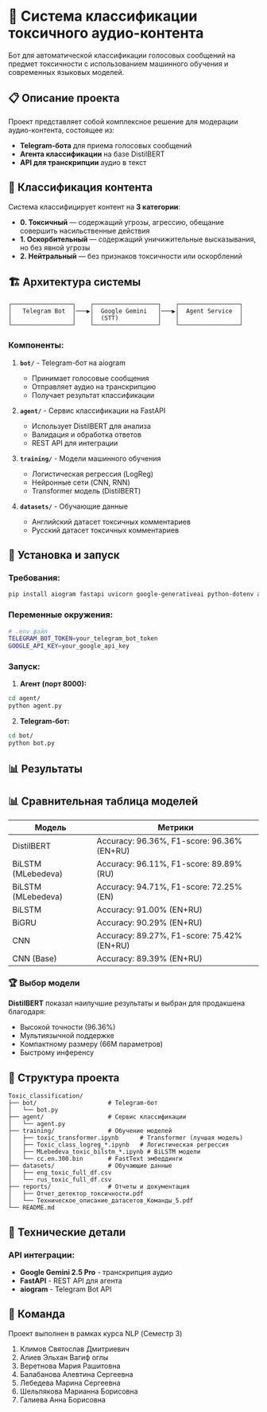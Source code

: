 # 🤖 Система классификации токсичного аудио-контента

Бот для автоматической классификации голосовых сообщений на предмет токсичности с использованием машинного обучения и современных языковых моделей.

## 📋 Описание проекта

Проект представляет собой комплексное решение для модерации аудио-контента, состоящее из:
- **Telegram-бота** для приема голосовых сообщений
- **Агента классификации** на базе DistilBERT
- **API для транскрипции** аудио в текст

## 🎯 Классификация контента

Система классифицирует контент на **3 категории**:
- **0. Токсичный** — содержащий угрозы, агрессию, обещание совершить насильственные действия
- **1. Оскорбительный** — содержащий уничижительные высказывания, но без явной угрозы  
- **2. Нейтральный** — без признаков токсичности или оскорблений

## 🏗️ Архитектура системы

```
┌─────────────────┐    ┌──────────────────┐    ┌─────────────────┐
│   Telegram Bot  │───▶│  Google Gemini   │───▶│  Agent Service  │
│                 │    │  (STT)           │    │                 │
└─────────────────┘    └──────────────────┘    └─────────────────┘
```

### Компоненты:

1. **`bot/`** - Telegram-бот на aiogram
   - Принимает голосовые сообщения
   - Отправляет аудио на транскрипцию
   - Получает результат классификации

2. **`agent/`** - Сервис классификации на FastAPI
   - Использует DistilBERT для анализа
   - Валидация и обработка ответов
   - REST API для интеграции

3. **`training/`** - Модели машинного обучения
   - Логистическая регрессия (LogReg)
   - Нейронные сети (CNN, RNN)
   - Transformer модель (DistilBERT)

4. **`datasets/`** - Обучающие данные
   - Английский датасет токсичных комментариев
   - Русский датасет токсичных комментариев


## 🚀 Установка и запуск

### Требования:
```bash
pip install aiogram fastapi uvicorn google-generativeai python-dotenv aiohttp
```

### Переменные окружения:
```bash
# .env файл
TELEGRAM_BOT_TOKEN=your_telegram_bot_token
GOOGLE_API_KEY=your_google_api_key
```

### Запуск:

1. **Агент (порт 8000):**
```bash
cd agent/
python agent.py
```

2. **Telegram-бот:**
```bash
cd bot/
python bot.py
```

## 📊 Результаты

## 📊 Сравнительная таблица моделей

| Модель              | Метрики                                         |
|---------------------|-------------------------------------------------|
| DistilBERT          | Accuracy: 96.36%, F1-score: 96.36% (EN+RU)      |
| BiLSTM (MLebedeva)  | Accuracy: 96.11%, F1-score: 89.89% (RU)         |
| BiLSTM (MLebedeva)  | Accuracy: 94.71%, F1-score: 72.25% (EN)         |
| BiLSTM              | Accuracy: 91.00% (EN+RU)                        |
| BiGRU               | Accuracy: 90.29% (EN+RU)                        |
| CNN                 | Accuracy: 89.27%, F1-score: 75.42% (EN+RU)      |
| CNN (Base)          | Accuracy: 89.39% (EN+RU)                        |

### 🏆 Выбор модели
**DistilBERT** показал наилучшие результаты и выбран для продакшена благодаря:
- Высокой точности (96.36%)
- Мультиязычной поддержке
- Компактному размеру (66M параметров)
- Быстрому инференсу


## 📁 Структура проекта

```
Toxic_classification/
├── bot/                    # Telegram-бот
│   └── bot.py
├── agent/                  # Сервис классификации
│   └── agent.py
├── training/               # Обучение моделей
│   ├── toxic_transformer.ipynb      # Transformer (лучшая модель)
│   ├── Toxic_class_logreg_*.ipynb   # Логистическая регрессия
│   ├── MLebedeva_toxic_bilstm_*.ipynb # BiLSTM модели
│   └── cc.en.300.bin       # FastText эмбеддинги
├── datasets/               # Обучающие данные
│   ├── eng_toxic_full_df.csv
│   └── rus_toxic_full_df.csv
├── reports/                # Отчеты и документация
│   ├── Отчет_детектор_токсичности.pdf
│   └── Техническое_описание_датасетов_Команды_5.pdf
└── README.md
```

## 🔧 Технические детали

### API интеграции:
- **Google Gemini 2.5 Pro** - транскрипция аудио
- **FastAPI** - REST API для агента
- **aiogram** - Telegram Bot API


## 👥 Команда

Проект выполнен в рамках курса NLP (Семестр 3)
1. Климов Святослав Дмитриевич
2. Алиев Эльхан Вагиф оглы
3. Веретнова Мария Рашитовна
4. Балабанова Алевтина Сергеевна
5. Лебедева Марина Сергеевна
6. Шельпякова Марианна Борисовна
7. Галиева Анна Борисовна

